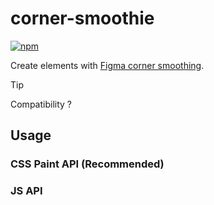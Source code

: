 # corner-smoothie

[![npm](https://img.shields.io/npm/v/corner-smoothie.svg)](https://www.npmjs.com/package/corner-smoothie)

Create elements with [Figma corner smoothing](https://www.figma.com/blog/desperately-seeking-squircles/).

> [!TIP]
> Compatibility ?

## Usage

### CSS Paint API (Recommended)

### JS API
